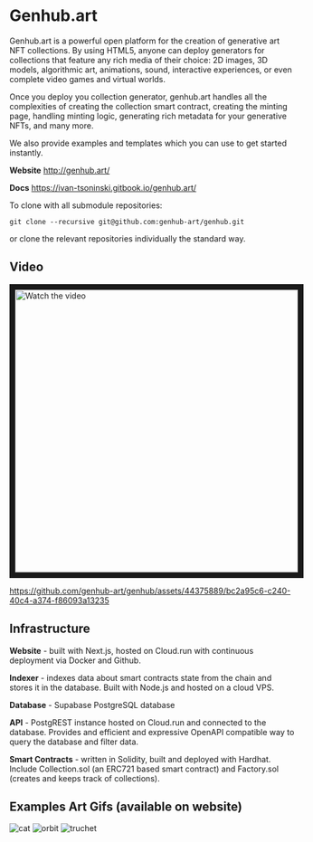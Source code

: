 # Genhub.art

Genhub.art is a powerful open platform for the creation of generative art NFT collections. By using HTML5, anyone can deploy generators for collections that feature any rich media of their choice: 2D images, 3D models, algorithmic art, animations, sound, interactive experiences, or even complete video games and virtual worlds. 

Once you deploy you collection generator, genhub.art handles all the complexities of creating the collection smart contract, creating the minting page, handling minting logic, generating rich metadata for your generative NFTs, and many more.

We also provide examples and templates which you can use to get started instantly.

**Website** http://genhub.art/

**Docs** https://ivan-tsoninski.gitbook.io/genhub.art/


To clone with all submodule repositories:

```
git clone --recursive git@github.com:genhub-art/genhub.git
```

or clone the relevant repositories individually the standard way.


## Video

<a href="http://www.youtube.com/watch?feature=player_embedded&v=etK0MsXGRbg" target="_blank">
 <img src="http://img.youtube.com/vi/etK0MsXGRbg/mqdefault.jpg" alt="Watch the video" width="500" border="10" />
</a>

https://github.com/genhub-art/genhub/assets/44375889/bc2a95c6-c240-40c4-a374-f86093a13235


## Infrastructure

**Website** - built with Next.js, hosted on Cloud.run with continuous deployment via Docker and Github.

**Indexer** - indexes data about smart contracts state from the chain and stores it in the database. Built with Node.js and hosted on a cloud VPS.

**Database** - Supabase PostgreSQL database

**API** - PostgREST instance hosted on Cloud.run and connected to the database. Provides and efficient and expressive OpenAPI compatible way to query the database and filter data.

**Smart Contracts** - written in Solidity, built and deployed with Hardhat. Include Collection.sol (an ERC721 based smart contract) and Factory.sol (creates and keeps track of collections).




## Examples Art Gifs (available on website)


![cat](https://github.com/genhub-art/genhub/assets/44375889/9ab103de-33ef-473e-b975-796ef690c64d)
![orbit](https://github.com/genhub-art/genhub/assets/44375889/63ac3c94-6a2e-4385-8e89-70c2c913eca4)
![truchet](https://github.com/genhub-art/genhub/assets/44375889/58f253dc-5ccc-48ac-b254-9aa0938ce335)



